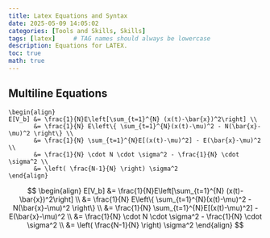 ```yaml
---
title: Latex Equations and Syntax
date: 2025-05-09 14:05:02
categories: [Tools and Skills, Skills]
tags: [latex]     # TAG names should always be lowercase
description: Equations for LATEX.
toc: true
math: true
---
```


## Multiline Equations

```
\begin{align}
E[V_b] &= \frac{1}{N}E\left[\sum_{t=1}^{N} (x(t)-\bar{x})^2\right] \\
       &= \frac{1}{N} E\left\{ \sum_{t=1}^{N}(x(t)-\mu)^2 - N(\bar{x}-\mu)^2 \right\} \\
       &= \frac{1}{N} \sum_{t=1}^{N}E[(x(t)-\mu)^2] - E(\bar{x}-\mu)^2 \\
       &= \frac{1}{N} \cdot N \cdot \sigma^2 - \frac{1}{N} \cdot \sigma^2 \\
       &= \left( \frac{N-1}{N} \right) \sigma^2
\end{align}
```

$$
\begin{align}
E[V_b] &= \frac{1}{N}E\left[\sum_{t=1}^{N} (x(t)-\bar{x})^2\right] \\
       &= \frac{1}{N} E\left\{ \sum_{t=1}^{N}(x(t)-\mu)^2 - N(\bar{x}-\mu)^2 \right\} \\
       &= \frac{1}{N} \sum_{t=1}^{N}E[(x(t)-\mu)^2] - E(\bar{x}-\mu)^2 \\
       &= \frac{1}{N} \cdot N \cdot \sigma^2 - \frac{1}{N} \cdot \sigma^2 \\
       &= \left( \frac{N-1}{N} \right) \sigma^2
\end{align}
$$
